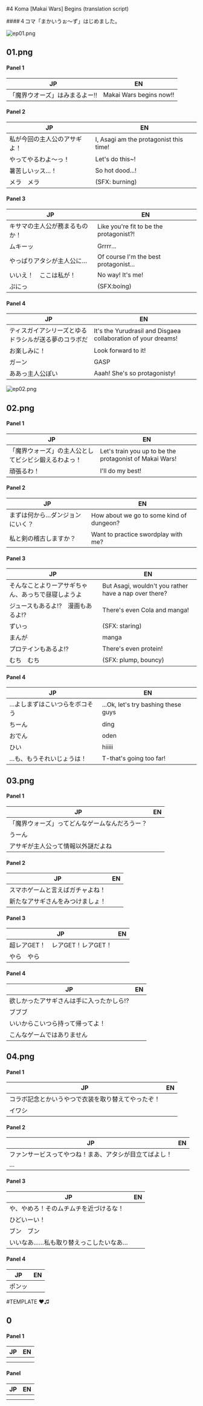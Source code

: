 #4 Koma [Makai Wars] Begins (translation script)

####４コマ「まかいうぉ〜ず」はじめました。

![ep01.png](https://raw.githubusercontent.com/noroinohanako/makaiwars_4koma_translations/master/img/ep01.png)
## 01.png
#### Panel 1
|JP|EN|
|---|---|
|「魔界ウオーズ」はみまるよー‼︎|Makai Wars begins now!!
#### Panel 2
|JP|EN|
|---|---|
|私が今回の主人公のアサギよ！|I, Asagi am the protagonist this time!
|やってやるわよ〜っ！|Let's do this~!
|暑苦しいッス…！|So hot dood...!
|メラ　メラ|(SFX: burning)
#### Panel 3
|JP|EN|
|---|---|
|キサマの主人公が務まるものか！|Like you're fit to be the protagonist?!
|ムキーッ|Grrrr...
|やっぱりアタシが主人公に…|Of course I'm the best protagonist...
|いいえ！　ここは私が！| No way! It's me!
|ぷにっ|(SFX:boing)
#### Panel 4
|JP|EN|
|---|---|
|ティスガイアシリーズとゆるドラシルが送る夢のコラボだ|It's the Yurudrasil and Disgaea collaboration of your dreams!
|お楽しみに！|Look forward to it!
|ガーン| GASP
|ああっ主人公ぽい| Aaah! She's so protagonisty!

![ep02.png](https://raw.githubusercontent.com/noroinohanako/makaiwars_4koma_translations/master/img/ep02.png)
## 02.png
#### Panel 1
|JP|EN|
|---|---|
|「魔界ウォーズ」の主人公としてビシビシ鍛えるわよっ！|Let's train you up to be the protagonist of Makai Wars!
|頑張るわ！|I'll do my best!
#### Panel 2
|JP|EN|
|---|---|
|まずは何から…ダンジョンにいく？|How about we go to some kind of dungeon?
|私と剣の稽古しますか？|Want to practice swordplay with me?
#### Panel 3
|JP|EN|
|---|---|
|そんなことよりーアサギちゃん、あっちで昼寝しようよ|But Asagi, wouldn't you rather have a nap over there?
|ジュースもあるよ⁉︎　漫画もあるよ⁉︎| There's even Cola and manga!
|ずいっ|(SFX: staring)
|まんが|manga
|プロテインもあるよ⁉︎|There's even protein!
|むち　むち|(SFX: plump, bouncy)
#### Panel 4
|JP|EN|
|---|---|
|…よしまずはこいつらをボコそう|...Ok, let's try bashing these guys
|ちーん|ding
|おでん|oden
|ひい|hiiiii
|…も、もうそれいじょうは！|T-that's going too far!

## 03.png
#### Panel 1
|JP|EN|
|---|---|
|「魔界ウォーズ」ってどんなゲームなんだろうー？|
|うーん|
|アサギが主人公って情報以外謎だよね|
#### Panel 2
|JP|EN|
|---|---|
|スマホゲームと言えばガチャよね！|
|新たなアサギさんをみつけましょ！|
#### Panel 3
|JP|EN|
|---|---|
|超レアGET！　レアGET！レアGET！|
|やら　やら|
#### Panel 4
|JP|EN|
|---|---|
|欲しかったアサギさんは手に入ったかしら⁉︎|
|ブブブ|
|いいからこいつら持って帰ってよ！|
|こんなゲームではありません|

## 04.png
#### Panel 1
|JP|EN|
|---|---|
|コラボ記念とかいうやつで衣装を取り替えてやったぞ！|
|イワシ|
#### Panel 2
|JP|EN|
|---|---|
|ファンサービスってやつね！まあ、アタシが目立てばよし！|
|…|
#### Panel 3
|JP|EN|
|---|---|
|や、やめろ！そのムチムチを近づけるな！|
|ひどいーい！|
|ブン　ブン|
|いいなあ……私も取り替えっこしたいなあ…|
#### Panel 4
|JP|EN|
|---|---|
|ポンッ|



#TEMPLATE ❤︎♫
## 0
#### Panel 1
|JP|EN|
|---|---|
||
||

#### Panel 
|JP|EN|
|---|---|
||
||